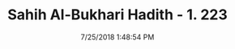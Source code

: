 ---
title        : "Sahih Al-Bukhari Hadith - 1. 223"
date         : 7/25/2018 1:48:54 PM
draft        : false
type         : "hadith"
layout       : "hadith"
BookCode     : "SHB"
VolumeNumber : "1"
HadithNumber : "223"
categories  :  ["Ablution-Urine of children"]
tags  :  ["Um Qais bint Mihsin"]
---